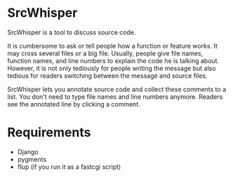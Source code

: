 # SrcWhisper

SrcWhisper is a tool to discuss source code.

It is cumbersome to ask or tell people how a function or feature
works.  It may cross several files or a big file.  Usually, people
give file names, function names, and line numbers to explain the code
he is talking about.  However, it is not only tediously for people
writing the message but also tedious for readers switching between the
message and source files.

SrcWhisper lets you annotate source code and collect these comments to
a list.  You don't need to type file names and line numbers anymore.
Readers see the annotated line by clicking a comment.


# Requirements

 - Django
 - pygments
 - flup (if you run it as a fastcgi script)

